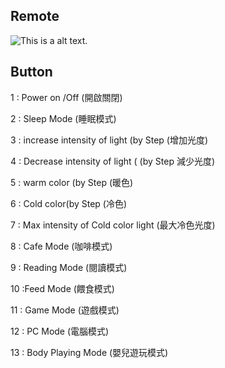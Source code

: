 

## Remote 

![This is a alt text.](/Remote.png "This is the Remote")

## Button

1 : Power on /Off (開啟關閉)
>
2 : Sleep Mode (睡眠模式)
>
3 : increase intensity of light (by Step (增加光度)
>
4 : Decrease  intensity of light ( (by Step  減少光度)
>
5 : warm color  (by Step (暖色)
>
6 : Cold color(by Step (冷色)
>
7 : Max intensity of Cold color light (最大冷色光度)
>
8 : Cafe Mode (咖啡模式)
> 
9 : Reading Mode (閱讀模式)
>
10 :Feed Mode  (餵食模式)
>
11 : Game Mode (遊戲模式)
>
12 : PC Mode (電腦模式)
>
13 : Body Playing Mode (嬰兒遊玩模式)
 
